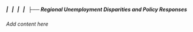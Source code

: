 ##### |   |   |   |   ├── Regional Unemployment Disparities and Policy Responses

*Add content here*
